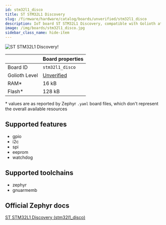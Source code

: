 ```yaml
---
id: stm32l1_disco
title: ST STM32L1 Discovery
slug: /firmware/hardware/catalog/boards/unverified/stm32l1_disco
description: IoT board ST STM32L1 Discovery, compatible with Golioth at unverified level.
image: /img/boards/stm32l1_disco.jpg
sidebar_class_name: hide-item
---
```


[//]: # (This is an auto-generated file, do not edit! Changes to it will be lost upon re-generation)

![ST STM32L1 Discovery!](/img/boards/stm32l1_disco.jpg "ST STM32L1 Discovery")

|                | Board properties     |
| -------------  | -------------------- |
| Board ID       | `stm32l1_disco` |
| Golioth Level  | [Unverified](/firmware/hardware#unverified-boards) |
| RAM*           | 16 kB |
| Flash*         | 128 kB |

\* values are as reported by Zephyr `.yaml` board files, which don't represent the overall available resources



## Supported features

* gpio
* i2c
* spi
* eeprom
* watchdog

## Supported toolchains

* zephyr
* gnuarmemb

## Official Zephyr docs

[ST STM32L1 Discovery (stm32l1_disco)](https://docs.zephyrproject.org/latest/boards/st/stm32l1_disco/doc/index.html)
